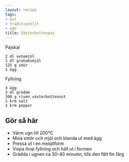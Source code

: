 ```yaml
---
layout: recipe
tags:
- ost
- traditionellt
- ugn
title: Västerbottenpaj
---
```


Pajskal
```
2 dl vetemjöl
1 dl grahamsmjöl
125 g smör
1 ägg
```
Fyllning
```
3 ägg
3 dl grädde
300 g riven västerbottenost
1 krm salt
1 krm peppar
```

## Gör så här
* Värm ugn till 200°C
* Mixa smör och mjöl och blanda ut med ägg
* Pressa ut i en metallform
* Vispa ihop fyllning och häll ut i formen
* Grädda i ugnen ca 30-40 minuter, tills den fått fin färg
